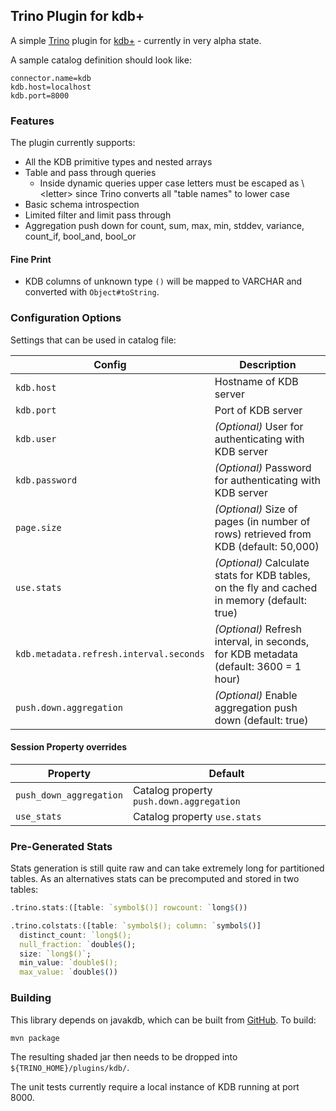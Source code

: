 ## Trino Plugin for kdb+
 
A simple [Trino](https://trino.io) plugin for [kdb+](https://code.kx.com/q/learn/) - currently in very alpha state. 

A sample catalog definition should look like:

```
connector.name=kdb
kdb.host=localhost
kdb.port=8000
```

### Features

The plugin currently supports:
- All the KDB primitive types and nested arrays
- Table and pass through queries
  - Inside dynamic queries upper case letters must be escaped as \\\<letter> since Trino converts all "table names" to lower case
- Basic schema introspection
- Limited filter and limit pass through
- Aggregation push down for count, sum, max, min, stddev, variance, count_if, bool_and, bool_or

#### Fine Print

- KDB columns of unknown type `()` will be mapped to VARCHAR and converted with `Object#toString`.

### Configuration Options

Settings that can be used in catalog file:

| Config | Description |
| ----- | ----------- |
| `kdb.host` | Hostname of KDB server | 
| `kdb.port` | Port of KDB server | 
| `kdb.user` | _(Optional)_ User for authenticating with KDB server | 
| `kdb.password` | _(Optional)_ Password for authenticating with KDB server | 
| `page.size` | _(Optional)_ Size of pages (in number of rows) retrieved from KDB (default: 50,000) |
| `use.stats` | _(Optional)_ Calculate stats for KDB tables, on the fly and cached in memory (default: true) |
| `kdb.metadata.refresh.interval.seconds` | _(Optional)_ Refresh interval, in seconds, for KDB metadata (default: 3600 = 1 hour) |
| `push.down.aggregation` | _(Optional)_ Enable aggregation push down (default: true) |

#### Session Property overrides

| Property | Default |
| -------- | ------- |
| `push_down_aggregation` | Catalog property `push.down.aggregation` |
| `use_stats` | Catalog property `use.stats` |

### Pre-Generated Stats

Stats generation is still quite raw and can take extremely long for partitioned tables. As an alternatives stats can 
be precomputed and stored in two tables:

```q
.trino.stats:([table: `symbol$()] rowcount: `long$())

.trino.colstats:([table: `symbol$(); column: `symbol$()] 
  distinct_count: `long$(); 
  null_fraction: `double$();
  size: `long$()`; 
  min_value: `double$();
  max_value: `double$())
```

### Building

This library depends on javakdb, which can be built from [GitHub](https://github.com/KxSystems/javakdb). To build:

```mvn package```

The resulting shaded jar then needs to be dropped into `${TRINO_HOME}/plugins/kdb/`.

The unit tests currently require a local instance of KDB running at port 8000.